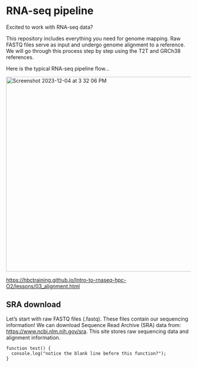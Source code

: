 # RNA-seq pipeline

Excited to work with RNA-seq data? 

This repository includes everything you need for genome mapping. Raw FASTQ files serve as input and undergo genome alignment to a reference. We will go through this process step by step using the T2T and GRCh38 references.

Here is the typical RNA-seq pipeline flow...

<img width="531" alt="Screenshot 2023-12-04 at 3 32 06 PM" src="https://github.com/emmarklein/RNAseq_pipeline/assets/152921397/41d26ea8-7045-4986-8ec6-e24e0dffa237">

https://hbctraining.github.io/Intro-to-rnaseq-hpc-O2/lessons/03_alignment.html

## SRA download
Let’s start with raw FASTQ files (.fastq). These files contain our sequencing information! We can download Sequence Read Archive (SRA) data from: https://www.ncbi.nlm.nih.gov/sra. This site stores raw sequencing data and alignment information.

```
function test() {
  console.log("notice the blank line before this function?");
}
```
